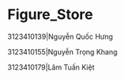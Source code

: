 # Figure_Store



3123410139|Nguyễn Quốc Hưng


3123410155|Nguyễn Trọng Khang


3123410179|Lâm Tuấn Kiệt




